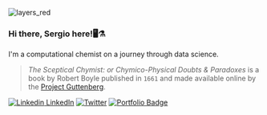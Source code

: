 ![layers_red](https://user-images.githubusercontent.com/52726703/88010638-bb7edc00-caeb-11ea-915b-051b8e3b8c79.jpg)

### Hi there, Sergio here!🖥️⚗️
I'm a computational chemist on a journey through data science.

> _The Sceptical Chymist: or Chymico-Physical Doubts & Paradoxes_ is a book by Robert Boyle published in `1661` and made available online by the [Project Guttenberg](http://www.gutenberg.org/ebooks/22914). 

[![Linkedin](https://i.stack.imgur.com/gVE0j.png) LinkedIn](https://www.linkedin.com/in/sergiovechi)
[![Twitter](https://img.shields.io/twitter/url/https/twitter.com/skepticchymist.svg?style=social&label=Follow%20%40skepticchymist)](https://twitter.com/skepticchymist)
[![Portfolio Badge](https://img.shields.io/badge/Website-sergiovechi.com/-purple)](https://sergiovechi.com)


<!--
**skepticalchemist/skepticalchemist** is a ✨ _special_ ✨ repository because its `README.md` (this file) appears on your GitHub profile.


Here are some ideas to get you started:

- 🔭 I’m currently working on ...
- 🌱 I’m currently learning ...
- 👯 I’m looking to collaborate on ...
- 🤔 I’m looking for help with ...
- 💬 Ask me about ...
- 📫 How to reach me: ...
- 😄 Pronouns: ...
- ⚡ Fun fact: ...
-->
